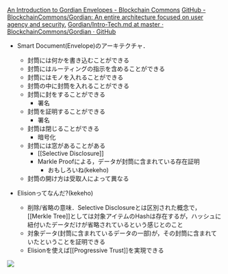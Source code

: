 [An Introduction to Gordian Envelopes - Blockchain Commons](https://www.blockchaincommons.com/introduction/Envelope-Intro/)
[GitHub - BlockchainCommons/Gordian: An entire architecture focused on user agency and security.](https://github.com/BlockchainCommons/Gordian)
[Gordian/Intro-Tech.md at master · BlockchainCommons/Gordian · GitHub](https://github.com/BlockchainCommons/Gordian/blob/master/Envelope/Intro-Tech.md)

- Smart Document(Envelope)のアーキテクチャ．
	- 封筒には何かを書き込むことができる
	- 封筒にはルーティングの指示を含めることができる
	- 封筒にはモノを入れることができる
	- 封筒の中に封筒を入れることができる
	- 封筒に封をすることができる
		- 署名
	- 封筒を証明することができる
		- 署名
	- 封筒は閉じることができる
		- 暗号化
	- 封筒には窓があることがある
		- [[Selective Disclosure]]
		- Markle Proofによる，データが封筒に含まれている存在証明
			- おもしろいね(kekeho)
	- 封筒の開け方は受取人によって異なる


- Elisionってなんだ?(kekeho)
	- 削除/省略の意味．Selective Disclosureとは区別された概念で，[[Merkle Tree]]としては対象アイテムのHashは存在するが，ハッシュに紐付いたデータだけが省略されているという感じとのこと
	- 対象データ(封筒に含まれているデータの一部)が，その封筒に含まれていたということを証明できる
	- Elisionを使えば[[Progressive Trust]]を実現できる

![](https://www.youtube.com/watch?v=uFxStP3ATkw)

